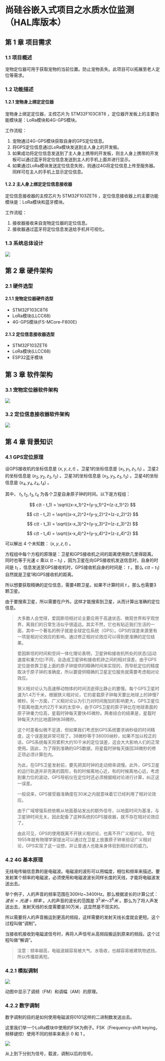 # 尚硅谷嵌入式项目之水质水位监测（HAL库版本）

## 第 1 章 项目需求

### 1.1 项目概述

宠物定位器可用于获取宠物的当前位置。防止宠物丢失。此项目可以拓展至老人定位等需求。

### 1.2 功能描述

#### 1.2.1 宠物身上绑定定位器

宠物身上绑定定位器，主控芯片为 STM32F103C8T6 ，定位器开发板上的主要功能模块是：LoRa模块和4G-GPS模块。

工作流程：

1. 宠物通过4G-GPS模块获取自身的GPS定位信息。
2. 将GPS定位信息通过LoRa模块发送到主人身上的开发板。
3. 如果成功将定位信息发送到了主人身上携带的开发板，则主人身上携带的开发板可以通过蓝牙将定位信息发送到主人的手机上面并进行显示。
4. 如果通过LoRa模块发送定位信息失败，则通过4G将定位信息上传至服务器。同样可在主人的手机上显示定位信息。

#### 1.2.2 主人身上绑定定位信息接收器

定位信息接收器的主控芯片为 STM32F103ZET6 ，定位信息接收器上的主要功能模块是：LoRa模块和蓝牙模块。

工作流程：

1. 接收器接收来自宠物定位器的定位信息。
2. 接收器通过蓝牙将定位信息发送给手机并可视化。

### 1.3 系统总体设计

![](./总体架构图.png)

## 第 2 章 硬件架构

### 2.1 硬件选型

#### 2.1.1 宠物定位器硬件选型

- STM32F103C8T6
- LoRa模块(LLCC68)
- 4G-GPS模块(FS-MCore-F800E)

#### 2.1.2 定位信息接收器选型

- STM32F103ZET6
- LoRa模块(LLCC68)
- ESP32蓝牙模块

## 第 3 章 软件架构

### 3.1 宠物定位器软件架构

![](./宠物定位器软件架构.png)

### 3.2 定位信息接收器软件架构

![](./定位信息接收器软件架构.png)

## 第 4 章 背景知识

### 4.1 GPS定位原理

设GPS接收机的坐标信息是 $(x, y, z, t)$ 。卫星1的坐标信息是 $(x_1, y_1, z_1, t_1)$ 。卫星2的坐标信息是 $(x_2, y_2, z_2, t_2)$ 。卫星3的坐标信息是 $(x_3, y_3, z_3, t_3)$ 。卫星4的坐标信息是 $(x_4, y_4, z_4, t_4)$ 。

其中， $t_1, t_2, t_3, t_4$ 为各个卫星自身原子钟的时间。以下是方程组：

$$
c(t - t_1) = \sqrt{(x-x_1)^2+(y-y_1)^2+(z-z_1)^2}
$$

$$
c(t - t_2) = \sqrt{(x-x_2)^2+(y-y_2)^2+(z-z_2)^2}
$$

$$
c(t - t_3) = \sqrt{(x-x_3)^2+(y-y_3)^2+(z-z_3)^2}
$$

$$
c(t - t_4) = \sqrt{(x-x_4)^2+(y-y_4)^2+(z-z_4)^2}
$$

可以解出 4 个未知数： $(x,y,z,t)$ 。

方程组中每个方程的原理是：卫星和GPS接收机之间的距离使用欧几里得距离。同时也等于光速 $c$ 乘以 $(t-t_1)$ ，因为卫星在向GPS接收机发送信息时，自身的时间是 $t_1$ ，信息发送至GPS接收机时，GPS接收机自身的时间是： $t$ 。那么 $c(t-t_1)$ 自然就是卫星1和GPS接收机的距离。

所以想要获取精确的定位信息，需要4颗卫星。如果不计算时间 $t$ 。那么也需要3颗卫星。

由于要搜索卫星，所以需要在户外。这样才能搜索到卫星，从而计算出准确的定位信息。

> 大多数人会觉得，爱因斯坦相对论主要应用于高速状态、微观世界和宇观世界，离我们的日常生活似乎很遥远。其实不然，它也有贴近我们生活的一面，其中一个著名的例子就是全球定位系统（GPS）。GPS的误差来源里有一项是相对论效应的影响，通过修正相对论效应可以得到更准确的定位结果。
> 
> 爱因斯坦的时间和空间一体化理论表明，卫星钟和接收机所处的状态(运动速度和重力位)不同，会造成卫星钟和接收机钟之间的相对误差。由于GPS定位是依靠卫星上面的原子钟提供的精确时间来实现的，而导航定位的精度取决于原子钟的准确度，所以要提供精确的卫星定位服务就需要考虑相对论效应。
> 
> 狭义相对论认为高速移动物体的时间流逝得比静止的要慢。每个GPS卫星时速为1.4万千米，根据狭义相对论，它的星载原子钟每天要比地球上的钟慢7微秒。另一方面，广义相对论认为引力对时间施加的影响更大，GPS卫星位于距离地面大约2万千米的太空中，由于GPS卫星的原子钟比在地球表面的原子钟重力位高，星载时钟每天要快45微秒。两者综合的结果是，星载时钟每天大约比地面钟快38微秒。
> 
> 这个时差看似微不足道，但如果我们考虑到GPS系统要求纳秒级的时间精度，这个误差就非常可观了。38微秒等于38000纳秒，如果不加以校正的话，GPS系统每天将累积大约10千米的定位误差，这会大大影响人们的正常使用。因此，为了得到准确的GPS数据，将星载时钟每天拨回38微秒的修正项必须计算在内。
> 
> 为此，在GPS卫星发射前，要先把其时钟的走动频率调慢。此外，GPS卫星的运行轨道并非完美的圆形，有的时候离地心近，有的时候离地心远，考虑到重力位的波动，GPS导航仪在定位时还必须根据相对论进行计算，纠正这一误差。
> 
> 一般说来，GPS接受器准确度在30米之内就意味着它已经利用了相对论效应。
> 
> 由于广域增强系统依赖从地面基站发出的额外信号，以地面时间为基准，与卫星钟时间无关。因此配备了这种系统的GPS接收器，就不存在相对论效应了。
> 
> 由此可见，GPS的使用既离不开狭义相对论，也离不开广义相对论。早在1955年就有物理学家提出可以通过在卫星上放置原子钟来验证广义相对论，GPS实现了这一设想，并让普通人也能亲身体验到相对论的威力。

### 4.2 4G 基本原理

无线电传输信息靠的是电磁波。电磁波的波形可以用幅度，相位和频率来描述。要发射某个频率的电磁波，必须使用和电磁波波长同样长度的天线，才能将电磁波发送出去。

举个例子，人的声音的频率范围在300Hz~3400Hz。那么根据波长的计算公式： $波长 = 光速 \div 频率$ 。人的声音的波长的范围是 $3^5米～3^6米$ 。那么为了将人声发送出去，发射天线的长度需要是30万米，这显然是不现实的。

所以需要将人的声音搬运到更高的频段，这样需要的发射天线长度就会更短。这个过程叫做“调制”。

当接收机接收到电磁波信号时，再将人声信号从高频段搬运到原来的频段。这个过程叫做“解调”。

> 注意：频率越高，电磁波越容易被大气、水吸收，也越容易被建筑物遮挡，所以传播距离短。

### 4.2.1 模拟调制

![](./Amfm3-en-de.gif)

动图中显示了调频（FM）和调幅（AM）的原理。

### 4.2.2 数字调制

数字调制的目的是如何使用电磁波将0101这样的二进制数发送出去。

这里我们举一个LoRa模块中使用的FSK为例子。FSK（Frequency-shift keying，频移键控）使用不同的频率来表示 0 和 1 。

![](./Fsk.svg.png)

从上到下分别为信号，载波，调制以后的信号。